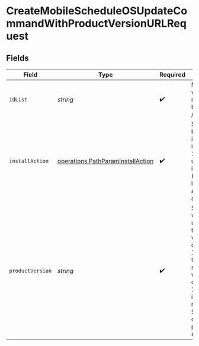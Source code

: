 # CreateMobileScheduleOSUpdateCommandWithProductVersionURLRequest


## Fields

| Field                                                                                                                                                                                                                                                                                    | Type                                                                                                                                                                                                                                                                                     | Required                                                                                                                                                                                                                                                                                 | Description                                                                                                                                                                                                                                                                              |
| ---------------------------------------------------------------------------------------------------------------------------------------------------------------------------------------------------------------------------------------------------------------------------------------- | ---------------------------------------------------------------------------------------------------------------------------------------------------------------------------------------------------------------------------------------------------------------------------------------- | ---------------------------------------------------------------------------------------------------------------------------------------------------------------------------------------------------------------------------------------------------------------------------------------- | ---------------------------------------------------------------------------------------------------------------------------------------------------------------------------------------------------------------------------------------------------------------------------------------- |
| `idList`                                                                                                                                                                                                                                                                                 | *string*                                                                                                                                                                                                                                                                                 | :heavy_check_mark:                                                                                                                                                                                                                                                                       | Mobile device ID values, multiple IDs may be separated by commas (e.g. /id/13,14,15)                                                                                                                                                                                                     |
| `installAction`                                                                                                                                                                                                                                                                          | [operations.PathParamInstallAction](../../models/operations/pathparaminstallaction.md)                                                                                                                                                                                                   | :heavy_check_mark:                                                                                                                                                                                                                                                                       | Specify the behavior of the install. Possible integer values are: 1 (Download the update for users to install), 2 (Download and install the update, and restart devices after installation)                                                                                              |
| `productVersion`                                                                                                                                                                                                                                                                         | *string*                                                                                                                                                                                                                                                                                 | :heavy_check_mark:                                                                                                                                                                                                                                                                       | Specify the OS version of the update. Updating to a specific iOS version requires devices with iOS 11.3 or later. Updating to a specific tvOS version requires devices with tvOS 12.2 or later. install_action required by the ScheduleOSUpdate command if product_version is specified. |